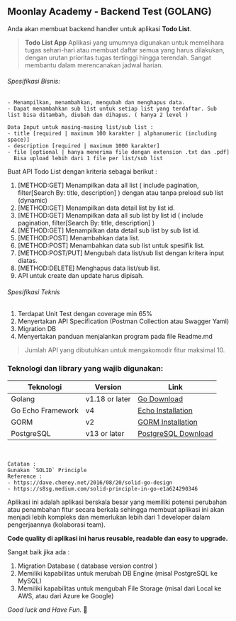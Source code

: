 
## Moonlay Academy - Backend Test (GOLANG)

Anda akan membuat backend handler untuk aplikasi **Todo List**.
>**Todo List App**
Aplikasi yang umumnya digunakan untuk memelihara tugas sehari-hari atau membuat daftar semua yang harus dilakukan, dengan urutan prioritas tugas tertinggi hingga terendah. Sangat membantu dalam merencanakan jadwal harian.

###### Spesifikasi Bisnis:
```
- Menampilkan, menambahkan, mengubah dan menghapus data.
- Dapat menambahkan sub list untuk setiap list yang terdaftar. Sub list bisa ditambah, diubah dan dihapus. ( hanya 2 level )

Data Input untuk masing-masing list/sub list :
- title [required | maximum 100 karakter | alphanumeric (including space)]
- description [required | maximum 1000 karakter]
- file [optional | hanya menerima file dengan extension .txt dan .pdf]
  Bisa upload lebih dari 1 file per list/sub list
```
Buat API Todo List dengan kriteria sebagai berikut :
1. [METHOD:GET] Menampilkan data all list ( include pagination, filter[Search By: title, description] ) dengan atau tanpa preload sub list (dynamic)
2. [METHOD:GET] Menampilkan data detail list by list id.
3. [METHOD:GET] Menampilkan data all sub list by list id ( include pagination, filter[Search By: title, description] )
4. [METHOD:GET] Menampilkan data detail sub list by sub list id.
5. [METHOD:POST] Menambahkan data list.
6. [METHOD:POST] Menambahkan data sub list untuk spesifik list.
7. [METHOD:POST/PUT] Mengubah data list/sub list dengan kritera input diatas. 
8. [METHOD:DELETE] Menghapus data list/sub list. 
9. API untuk create dan update harus dipisah.

###### Spesifikasi Teknis
1. Terdapat Unit Test dengan coverage min 65%
2. Menyertakan API Specification (Postman Collection atau Swagger Yaml)
3. Migration DB
4. Menyertakan panduan menjalankan program pada file Readme.md

>Jumlah API yang dibutuhkan untuk mengakomodir fitur maksimal 10.

### Teknologi dan library yang wajib digunakan:
| Teknologi   | Version | Link |
| ----------- | ---------------- | ------------------- |
| Golang      | v1.18 or later   | [Go Download](https://go.dev/dl)  |
| Go Echo Framework     | v4     | [Echo Installation](https://echo.labstack.com/guide/#installation) | 
| GORM | v2 | [GORM Installation](https://gorm.io/docs/#Install) |
| PostgreSQL | v13 or later | [PostgreSQL Download](https://www.postgresql.org/download/) |
<br>

```
Catatan :
Gunakan `SOLID` Principle
Reference :
- https://dave.cheney.net/2016/08/20/solid-go-design
- https://s8sg.medium.com/solid-principle-in-go-e1a624290346

```

Aplikasi ini adalah aplikasi berskala besar yang memiliki potensi perubahan atau penambahan fitur secara berkala sehingga membuat aplikasi ini akan menjadi lebih kompleks dan memerlukan lebih dari 1 developer dalam pengerjaannya (kolaborasi team).

**Code quality di aplikasi ini harus reusable, readable dan easy to upgrade.**

Sangat baik jika ada :
1. Migration Database ( database version control )
2. Memiliki kapabilitas untuk merubah DB Engine (misal PostgreSQL ke MySQL)
3. Memiliki kapabilitas untuk mengubah File Storage (misal dari Local ke AWS, atau dari Azure ke Google)

*Good luck and Have Fun.* :rocket:
